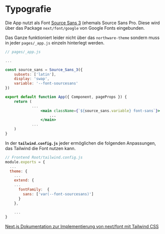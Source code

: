 # Typografie

Die App nutzt als Font [Source Sans 3](https://fonts.google.com/specimen/Source+Sans+3) (ehemals Source Sans Pro. Diese wird über das Package `next/font/google` von Google Fonts eingebunden.

Das Ganze funktioniert leider nicht über das `northware-theme` sondern muss in jeder `pages/_app.js` einzeln hinterlegt werden.

```jsx
// pages/_app.js

...

const source_sans = Source_Sans_3({
    subsets: ['latin'],
    display: 'swap',
    variable: '--font-sourcesans'
})

export default function App({ Component, pageProps }) {
    return (
            ...
                <main className={`${source_sans.variable} font-sans`}>
                    ...
                </main>
            ...
    )
}

```

In der **`tailwind.config.js`** jeder ermöglichen die folgenden Anpassungen, das Tailwind die Font nutzen kann.

```js
// Frontend Root/tailwind.config.js
module.exports = {
  ...
  theme: {
    ...
    extend: {
    ...
      fontFamily:  {
        sans: ['var(--font-sourcesans)']
      }
    },
 
    ...
}
```

[Next.js Dokumentation zur Implementierung von next/font mit Tailwind CSS](https://nextjs.org/docs/pages/building-your-application/optimizing/fonts#with-tailwind-css)
